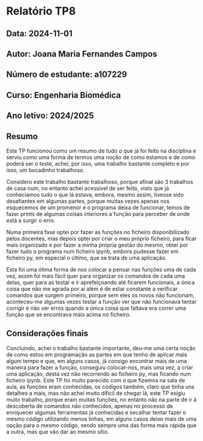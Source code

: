 # Relatório TP8

## Data: 2024-11-01

## Autor: Joana Maria Fernandes Campos

## Número de estudante: a107229

## Curso: Engenharia Biomédica

## Ano letivo: 2024/2025

## Resumo

Este TP funcionou como um resumo de tudo o que já foi feito na disciplina e serviu como uma forma de termos uma noção de como estamos e de como poderá ser o teste, achei, por isso, uma trabalho bastante completo e por isso, um bocadinho trabalhoso. 

Considero este trabalho bastante trabalhoso, porque afinal são 3 trabalhos de casa num, no entanto achei acessível de ser feito, visto que já conheciamos tudo o que lá estava, embora, mesmo assim, tivesse sido desafiantes em algumas partes, porque muitas vezes apenas nos esquecemos de um promenor e o programa deixa de funcionar, temos de fazer prints de algumas coisas interiores a`função para perceber de onde está a surgir o erro.

Numa primeira fase optei por fazer as funções no ficheiro disponibilizado pelos docentes, mas depois optei por criar o meu próprio ficheiro, para ficar mais organizado e por fazer a minha própria gestão do mesmo, obtei por fazer tudo o programa num ficheiro ipynb, embora pudesse fazer em ficheiro py, em especial o último, que se trata de uma aplicação. 

Esta foi uma ótima forma de nos colocar a pensar nas funções uma de cada vez, assim foi mais fácil quer para organizar os comandos de cada uma delas, quer para as testar e ir aprefeiçoando até ficarem funcionais, a única coisa que não me agrada por aí além é de estar constante a verificar comandos que surgem primeiro, porque sem eles os novos não funcionam, aconteceu-me algumas vezes testar a função ver que não funcionava tentar corrigir e não ver erros quando a única coisa que faltava era correr uma função que se encontrava mais acima no ficheiro.

## Considerações finais

Concluindo, achei o trabalho bastante importante, deu-me uma certa noção de como estou em programação as partes em que tenho de aplicar mais algum tempo e que, em alguns casos, já consigo encontrar mais de uma maneira para fazer a função, conseguiu colocar-nos, mais uma vez, a criar uma aplicação, desta vez não recorrendo ao ficheiro py, mas ficando num ficheiro ipynb.
Este TP foi muito parecido com o que fizemos na sala de aula, as funções eram conhecidas, os códigos também, claro que tinha uns detalhes a mais, mas não achei muito díficil de chegar lá, este TP exigiu muito trabalho, porque eram muitas funções, no entanto não na parte de ir à descoberta de comandos não conhecidos, apenas no processo de enriquecer algumas ferramentas já conhecidas e secalhar tentar fazer o mesmo código utilizando menos linhas, em alguns casos deixo mais de uma opção para o mesmo código, sendo sempre uma das forma mais rápida que a outra, mas que vão dar ao mesmo sítio.